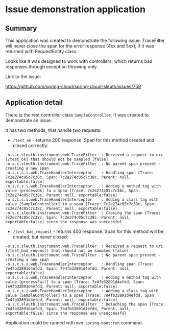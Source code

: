 # Issue demonstration application

## Summary

This application was created to demonstrate the following issue: 
TraceFilter will never close the span for the error response (4xx and 5xx),
if it was returned with RequestEntity class. 

Looks like it was designed to work with controllers, which returns bad responses through exception throwing only.  

Link to the issue:

https://github.com/spring-cloud/spring-cloud-sleuth/issues/759

## Application detail

There is the rest controller class `SampleController`. 
It was created to demonstrate an issue.

It has two methods, that handle two requests:
* `/test_ok` - returns 200 response. Span for this method created and closed correctly: 

```
-o.s.c.sleuth.instrument.web.TraceFilter  : Received a request to uri [/test_ok] that should not be sampled [false]
-o.s.c.sleuth.instrument.web.TraceFilter  : No parent span present - creating a new span
-o.s.c.s.i.web.TraceHandlerInterceptor    : Handling span [Trace: 7c2e274c05c7c38c, Span: 7c2e274c05c7c38c, Parent: null, exportable:false]
-o.s.c.s.i.web.TraceHandlerInterceptor    : Adding a method tag with value [processOk] to a span [Trace: 7c2e274c05c7c38c, Span: 7c2e274c05c7c38c, Parent: null, exportable:false]
-o.s.c.s.i.web.TraceHandlerInterceptor    : Adding a class tag with value [SampleController] to a span [Trace: 7c2e274c05c7c38c, Span: 7c2e274c05c7c38c, Parent: null, exportable:false]
-o.s.c.sleuth.instrument.web.TraceFilter  : Closing the span [Trace: 7c2e274c05c7c38c, Span: 7c2e274c05c7c38c, Parent: null, exportable:false] since the response was successful
```

* `/test_bad_request` - returns 400 response. Span for this method will be created, but never closed:

```
-o.s.c.sleuth.instrument.web.TraceFilter  : Received a request to uri [/test_bad_request] that should not be sampled [false]
-o.s.c.sleuth.instrument.web.TraceFilter  : No parent span present - creating a new span
-o.s.c.s.i.web.TraceHandlerInterceptor    : Handling span [Trace: 7e4fb32891d4efdd, Span: 7e4fb32891d4efdd, Parent: null, exportable:false]
-o.s.c.s.i.web.TraceHandlerInterceptor    : Adding a method tag with value [processFail] to a span [Trace: 7e4fb32891d4efdd, Span: 7e4fb32891d4efdd, Parent: null, exportable:false]
-o.s.c.s.i.web.TraceHandlerInterceptor    : Adding a class tag with value [SampleController] to a span [Trace: 7e4fb32891d4efdd, Span: 7e4fb32891d4efdd, Parent: null, exportable:false]
-o.s.c.sleuth.instrument.web.TraceFilter  : Detaching the span [Trace: 7e4fb32891d4efdd, Span: 7e4fb32891d4efdd, Parent: null, exportable:false] since the response was unsuccessful
```

Application could be runned with `mvn spring-boot:run` command.